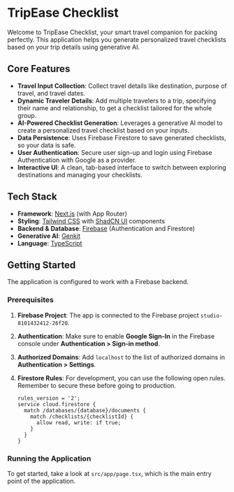 # TripEase Checklist

Welcome to TripEase Checklist, your smart travel companion for packing perfectly. This application helps you generate personalized travel checklists based on your trip details using generative AI.

## Core Features

-   **Travel Input Collection**: Collect travel details like destination, purpose of travel, and travel dates.
-   **Dynamic Traveler Details**: Add multiple travelers to a trip, specifying their name and relationship, to get a checklist tailored for the whole group.
-   **AI-Powered Checklist Generation**: Leverages a generative AI model to create a personalized travel checklist based on your inputs.
-   **Data Persistence**: Uses Firebase Firestore to save generated checklists, so your data is safe.
-   **User Authentication**: Secure user sign-up and login using Firebase Authentication with Google as a provider.
-   **Interactive UI**: A clean, tab-based interface to switch between exploring destinations and managing your checklists.

## Tech Stack

-   **Framework**: [Next.js](https://nextjs.org/) (with App Router)
-   **Styling**: [Tailwind CSS](https://tailwindcss.com/) with [ShadCN UI](https://ui.shadcn.com/) components
-   **Backend & Database**: [Firebase](https://firebase.google.com/) (Authentication and Firestore)
-   **Generative AI**: [Genkit](https://firebase.google.com/docs/genkit)
-   **Language**: [TypeScript](https://www.typescriptlang.org/)

## Getting Started

The application is configured to work with a Firebase backend.

### Prerequisites

1.  **Firebase Project**: The app is connected to the Firebase project `studio-8101432412-26f20`.
2.  **Authentication**: Make sure to enable **Google Sign-In** in the Firebase console under **Authentication > Sign-in method**.
3.  **Authorized Domains**: Add `localhost` to the list of authorized domains in **Authentication > Settings**.
4.  **Firestore Rules**: For development, you can use the following open rules. Remember to secure these before going to production.

    ```
    rules_version = '2';
    service cloud.firestore {
      match /databases/{database}/documents {
        match /checklists/{checklistId} {
          allow read, write: if true;
        }
      }
    }
    ```

### Running the Application

To get started, take a look at `src/app/page.tsx`, which is the main entry point of the application.
